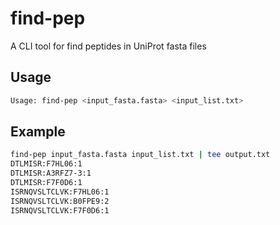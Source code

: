 # find-pep

A CLI tool for find peptides in UniProt fasta files

## Usage

```bash
Usage: find-pep <input_fasta.fasta> <input_list.txt>
```

## Example

```bash
find-pep input_fasta.fasta input_list.txt | tee output.txt
DTLMISR:F7HL06:1
DTLMISR:A3RFZ7-3:1
DTLMISR:F7F0D6:1
ISRNQVSLTCLVK:F7HL06:1
ISRNQVSLTCLVK:B0FPE9:2
ISRNQVSLTCLVK:F7F0D6:1
```
